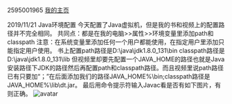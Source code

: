 2595001965 <a href="https://github.com/2595001965" target="_blank">我的主页</a>

2019/11/21  Java环境配置
今天配置了Java虚拟机，但是我的书和视频上的配置路径并不完全相同。
共同点：都是在我的电脑>>属性>>环境变量里添加path和classpath
注意：在系统变量里添加任何一个用户都能使用，在指定用户里添加只能指定用户使用。
书上配置path路径是D:\java\jdk1.8.0_131\bin  classpath路径是D:\java\jdk1.8.0_131\lib
但视频里却要先配置一个JAVA_HOME的路径也就是Java安装路径下JDK的路径然后再配置path和classpath路径。而且视频里说path路径已有只要加“；”在后面添加我们的路径JAVA_HOME%\bin;classpath路径是JAVA_HOME%\lib\dt.jar。
最后用命令提示符输入Javac看是否有如下图片，有则正确。
![avatar](https://www.2cto.com/uploadfile/Collfiles/20180413/201804131409341003.png)
